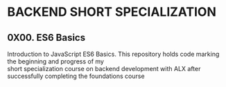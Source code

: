 # BACKEND SHORT SPECIALIZATION
## 0X00. ES6 Basics
Introduction to JavaScript ES6 Basics.
This repository holds code marking the beginning and progress of my   
short specialization course on backend development with ALX after   
successfully completing the foundations course
